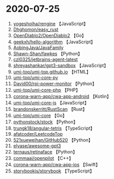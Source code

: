 # 2020-07-25

1. [yogeshojha/rengine](https://github.com/yogeshojha/rengine) 【JavaScript】
2. [Dhghomon/easy_rust](https://github.com/Dhghomon/easy_rust) 
3. [OpenDiablo2/OpenDiablo2](https://github.com/OpenDiablo2/OpenDiablo2) 【Go】
4. [geekxh/hello-algorithm](https://github.com/geekxh/hello-algorithm) 【JavaScript】
5. [AobingJava/JavaFamily](https://github.com/AobingJava/JavaFamily) 
6. [Shawn-Shan/fawkes](https://github.com/Shawn-Shan/fawkes) 【Python】
7. [czl0325/jetbrains-agent-latest](https://github.com/czl0325/jetbrains-agent-latest) 
8. [shreyashankar/gpt3-sandbox](https://github.com/shreyashankar/gpt3-sandbox) 【JavaScript】
9. [umi-top/umi-top.github.io](https://github.com/umi-top/umi-top.github.io) 【HTML】
10. [umi-top/umi-core-py](https://github.com/umi-top/umi-core-py) 
11. [David00/rpi-power-monitor](https://github.com/David00/rpi-power-monitor) 【Python】
12. [umi-top/umi-core-php](https://github.com/umi-top/umi-core-php) 【PHP】
13. [corona-warn-app/cwa-app-android](https://github.com/corona-warn-app/cwa-app-android) 【Kotlin】
14. [umi-top/umi-core-js](https://github.com/umi-top/umi-core-js) 【JavaScript】
15. [brandonskerritt/RustScan](https://github.com/brandonskerritt/RustScan) 【Rust】
16. [umi-top/umi-core](https://github.com/umi-top/umi-core) 【Go】
17. [pythonstock/stock](https://github.com/pythonstock/stock) 【Python】
18. [trungk18/angular-tetris](https://github.com/trungk18/angular-tetris) 【TypeScript】
19. [afatcoder/LeetcodeTop](https://github.com/afatcoder/LeetcodeTop) 
20. [521xueweihan/GitHub520](https://github.com/521xueweihan/GitHub520) 【Python】
21. [elyase/awesome-gpt3](https://github.com/elyase/awesome-gpt3) 
22. [ternaus/retinaface](https://github.com/ternaus/retinaface) 【Python】
23. [commaai/openpilot](https://github.com/commaai/openpilot) 【C++】
24. [corona-warn-app/cwa-app-ios](https://github.com/corona-warn-app/cwa-app-ios) 【Swift】
25. [storybookjs/storybook](https://github.com/storybookjs/storybook) 【TypeScript】
